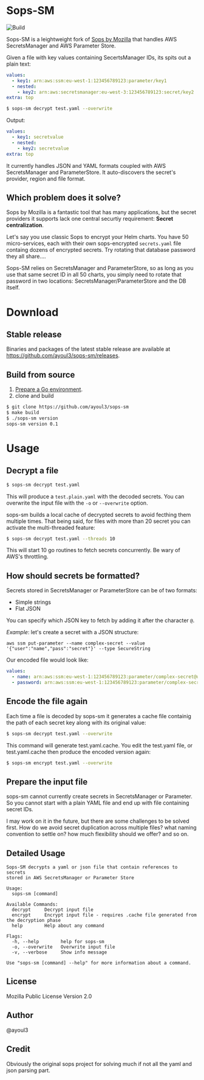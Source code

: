 # Sops-SM
![Build](https://github.com/ayoul3/sops-sm/workflows/Go/badge.svg)

Sops-SM is a leightweight fork of [Sops by Mozilla](https://github.com/mozilla/sops) that handles AWS SecretsManager and AWS Parameter Store.

Given a file with key values containing SecertsManager IDs, its spits out a plain text:
```yaml
values:
  - key1: arn:aws:ssm:eu-west-1:123456789123:parameter/key1
  - nested:
    - key2: arn:aws:secretsmanager:eu-west-3:123456789123:secret/key2
extra: top
```
```bash
$ sops-sm decrypt test.yaml --overwrite
```
Output:
```yaml
values:
  - key1: secretvalue
  - nested:
    - key2: secretvalue
extra: top
```
It currently handles JSON and YAML formats coupled with AWS SecretsManager and ParameterStore. It auto-discovers the secret's provider, region and file format.

## Which problem does it solve?

Sops by Mozilla is a fantastic tool that has many applications, but the secret providers it supports lack one central securtiy requirement: **Secret centralization**.

Let's say you use classic Sops to encrypt your Helm charts. You have 50 micro-services, each with their own sops-encrypted `secrets.yaml` file containg dozens of encrypted secrets. Try rotating that database password they all share....

Sops-SM relies on SecretsManager and ParameterStore, so as long as you use that same secret ID in all 50 charts, you simply need to rotate that password in two locations: SecretsManager/ParameterStore and the DB itself.

# Download

## Stable release
Binaries and packages of the latest stable release are available at https://github.com/ayoul3/sops-sm/releases.

## Build from source
1. [Prepare a Go environment](https://golang.org/dl/).
2. clone and build
```zsh
$ git clone https://github.com/ayoul3/sops-sm
$ make build
$ ./sops-sm version
sops-sm version 0.1
```

# Usage
## Decrypt a file
```zsh
$ sops-sm decrypt test.yaml
```
This will produce a `test.plain.yaml` with the decoded secrets. You can overwrite the input file with the `-o` or `--overwrite` option.

sops-sm builds a local cache of decrypted secrets to avoid fecthing them multiple times. That being said, for files with more than 20 secret you can activate the multi-threaded feature:
```zsh
$ sops-sm decrypt test.yaml --threads 10
```
This will start 10 go routines to fetch secrets concurrently. Be wary of AWS's throttling.

## How should secrets be formatted?
Secrets stored in SecretsManager or ParameterStore can be of two formats:
* Simple strings
* Flat JSON

You can specify which JSON key to fetch by adding it after the character `@`.

*Example*: let's create a secret with a JSON structure:
```
aws ssm put-parameter --name complex-secret --value '{"user":"name","pass":"secret"}' --type SecureString
```
Our encoded file would look like:
```yaml
values:
  - name: arn:aws:ssm:eu-west-1:123456789123:parameter/complex-secret@user
  - password: arn:aws:ssm:eu-west-1:123456789123:parameter/complex-secret@pass
```

## Encode the file again
Each time a file is decoded by sops-sm it generates a cache file containig the path of each secret key along with its original value:
```zsh
$ sops-sm decrypt test.yaml --overwrite
```
This command will generate test.yaml.cache. You edit the test.yaml file, or test.yaml.cache then produce the encoded version again:
```zsh
$ sops-sm encrypt test.yaml --overwrite
```

## Prepare the input file
sops-sm cannot currently create secrets in SecretsManager or Parameter. So you cannot start with a plain YAML file and end up with file containing secret IDs.

I may work on it in the future, but there are some challenges to be solved first. How do we avoid secret duplication across multiple files? what naming convention to settle on? how much flexibility should we offer? and so on.

## Detailed Usage
```
Sops-SM decrypts a yaml or json file that contain references to secrets
stored in AWS SecretsManager or Parameter Store

Usage:
  sops-sm [command]

Available Commands:
  decrypt     Decrypt input file
  encrypt     Encrypt input file - requires .cache file generated from the decryption phase
  help        Help about any command

Flags:
  -h, --help        help for sops-sm
  -o, --overwrite   Overwrite input file
  -v, --verbose     Show info message

Use "sops-sm [command] --help" for more information about a command.
```

## License
Mozilla Public License Version 2.0

## Author
@ayoul3

## Credit
Obviously the original sops project for solving much if not all the yaml and json parsing part.
